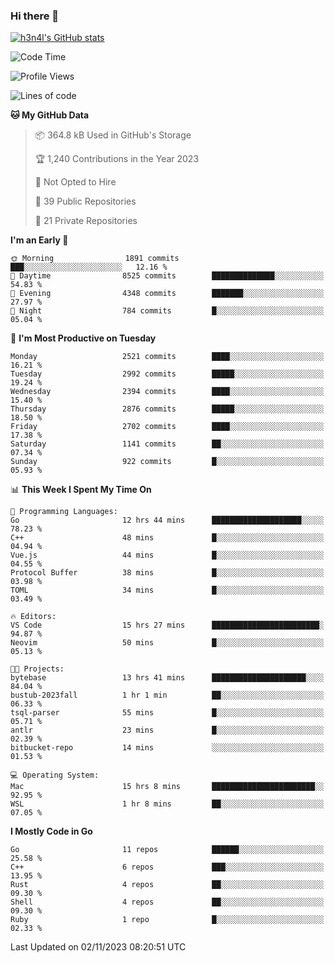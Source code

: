 ### Hi there 👋

[![h3n4l's GitHub stats](https://github-readme-stats.vercel.app/api?username=h3n4l&count_private=true&show_icons=true&theme=radical)](https://github.com/h3n4l/github-readme-stats)

<!--START_SECTION:waka-->
![Code Time](http://img.shields.io/badge/Code%20Time-1%2C668%20hrs%209%20mins-blue)

![Profile Views](http://img.shields.io/badge/Profile%20Views-0-blue)

![Lines of code](https://img.shields.io/badge/From%20Hello%20World%20I%27ve%20Written-4.1%20million%20lines%20of%20code-blue)

**🐱 My GitHub Data** 

> 📦 364.8 kB Used in GitHub's Storage 
 > 
> 🏆 1,240 Contributions in the Year 2023
 > 
> 🚫 Not Opted to Hire
 > 
> 📜 39 Public Repositories 
 > 
> 🔑 21 Private Repositories 
 > 
**I'm an Early 🐤** 

```text
🌞 Morning                1891 commits        ███░░░░░░░░░░░░░░░░░░░░░░   12.16 % 
🌆 Daytime                8525 commits        ██████████████░░░░░░░░░░░   54.83 % 
🌃 Evening                4348 commits        ███████░░░░░░░░░░░░░░░░░░   27.97 % 
🌙 Night                  784 commits         █░░░░░░░░░░░░░░░░░░░░░░░░   05.04 % 
```
📅 **I'm Most Productive on Tuesday** 

```text
Monday                   2521 commits        ████░░░░░░░░░░░░░░░░░░░░░   16.21 % 
Tuesday                  2992 commits        █████░░░░░░░░░░░░░░░░░░░░   19.24 % 
Wednesday                2394 commits        ████░░░░░░░░░░░░░░░░░░░░░   15.40 % 
Thursday                 2876 commits        █████░░░░░░░░░░░░░░░░░░░░   18.50 % 
Friday                   2702 commits        ████░░░░░░░░░░░░░░░░░░░░░   17.38 % 
Saturday                 1141 commits        ██░░░░░░░░░░░░░░░░░░░░░░░   07.34 % 
Sunday                   922 commits         █░░░░░░░░░░░░░░░░░░░░░░░░   05.93 % 
```


📊 **This Week I Spent My Time On** 

```text
💬 Programming Languages: 
Go                       12 hrs 44 mins      ████████████████████░░░░░   78.23 % 
C++                      48 mins             █░░░░░░░░░░░░░░░░░░░░░░░░   04.94 % 
Vue.js                   44 mins             █░░░░░░░░░░░░░░░░░░░░░░░░   04.55 % 
Protocol Buffer          38 mins             █░░░░░░░░░░░░░░░░░░░░░░░░   03.98 % 
TOML                     34 mins             █░░░░░░░░░░░░░░░░░░░░░░░░   03.49 % 

🔥 Editors: 
VS Code                  15 hrs 27 mins      ████████████████████████░   94.87 % 
Neovim                   50 mins             █░░░░░░░░░░░░░░░░░░░░░░░░   05.13 % 

🐱‍💻 Projects: 
bytebase                 13 hrs 41 mins      █████████████████████░░░░   84.04 % 
bustub-2023fall          1 hr 1 min          ██░░░░░░░░░░░░░░░░░░░░░░░   06.33 % 
tsql-parser              55 mins             █░░░░░░░░░░░░░░░░░░░░░░░░   05.71 % 
antlr                    23 mins             █░░░░░░░░░░░░░░░░░░░░░░░░   02.39 % 
bitbucket-repo           14 mins             ░░░░░░░░░░░░░░░░░░░░░░░░░   01.53 % 

💻 Operating System: 
Mac                      15 hrs 8 mins       ███████████████████████░░   92.95 % 
WSL                      1 hr 8 mins         ██░░░░░░░░░░░░░░░░░░░░░░░   07.05 % 
```

**I Mostly Code in Go** 

```text
Go                       11 repos            ██████░░░░░░░░░░░░░░░░░░░   25.58 % 
C++                      6 repos             ███░░░░░░░░░░░░░░░░░░░░░░   13.95 % 
Rust                     4 repos             ██░░░░░░░░░░░░░░░░░░░░░░░   09.30 % 
Shell                    4 repos             ██░░░░░░░░░░░░░░░░░░░░░░░   09.30 % 
Ruby                     1 repo              █░░░░░░░░░░░░░░░░░░░░░░░░   02.33 % 
```




 Last Updated on 02/11/2023 08:20:51 UTC
<!--END_SECTION:waka-->


